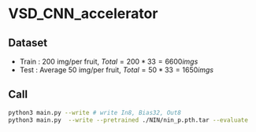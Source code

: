 # VSD_CNN_accelerator

## Dataset
* Train : 200 img/per fruit, $Total = 200 * 33 = 6600 imgs$
* Test : Average 50 img/per fruit, $Total = 50 * 33 = 1650 imgs$

## Call
```bash
python3 main.py --write # write In8, Bias32, Out8
python3 main.py  --write --pretrained ./NIN/nin_p.pth.tar --evaluate
```

